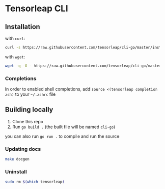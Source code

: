 # Tensorleap CLI

## Installation

with `curl`:
```sh
curl -s https://raw.githubusercontent.com/tensorleap/cli-go/master/install.sh | bash
```

with `wget`:
```sh
wget -q -O - https://raw.githubusercontent.com/tensorleap/cli-go/master/install.sh | bash
```

### Completions
In order to enabled shell completions, add `source <(tensorleap completion zsh)` to your `~/.zshrc` file

## Building locally
1. Clone this repo
2. Run `go build .` (the built file will be named `cli-go`)

you can also run `go run .` to compile and run the source

### Updating docs 

```sh
make docgen
```

### Uninstall
```sh
sudo rm $(which tensorleap)
```
